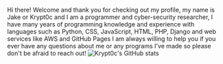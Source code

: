 Hi there! Welcome and thank you for checking out my profile, my name is Jake or Krypt0c and I am a programmer and cyber-security researcher, I have many years of programming knowledge and experience with languages such as Python, CSS, JavaScript, HTML, PHP, Django and web services like AWS and GitHub Pages I am always willing to help you if you ever have any questions about me or any programs I've made so please don't be afraid to reach out!
![Krypt0c's GitHub stats](https://github-readme-stats.vercel.app/api?username=krypt0c&show_icons=true&theme=radical)
